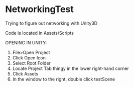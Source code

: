 # NetworkingTest
Trying to figure out networking with Unity3D

Code is located in Assets/Scripts

OPENING IN UNITY:
1. File>Open Project
2. Click Open Icon
3. Select Root Folder
4. Locate Project Tab thingy in the lower right-hand corner
5. Click Assets
6. In the window to the right, double click testScene
